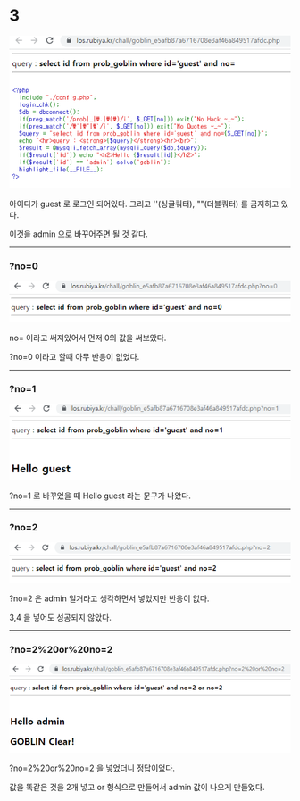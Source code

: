 # 3

![image-20220320210905905](https://raw.githubusercontent.com/sosouni14/image_server/main/image_rev/image-20220320210905905.png)

아이디가 guest 로 로그인 되어있다. 그리고 ''(싱글쿼터), ""(더블쿼터) 를 금지하고 있다.

이것을 admin 으로 바꾸어주면 될 것 같다. 

---

### ?no=0

![image-20220320211141738](https://raw.githubusercontent.com/sosouni14/image_server/main/image_rev/image-20220320211141738.png)

no= 이라고 써져있어서 먼저 0의 값을 써보았다.

?no=0 이라고 할때 아무 반응이 없었다.

---

### ?no=1

![image-20220320211254791](https://raw.githubusercontent.com/sosouni14/image_server/main/image_rev/image-20220320211254791.png)

?no=1 로 바꾸었을 때 Hello guest 라는 문구가 나왔다.

---

### ?no=2

![image-20220320211457137](https://raw.githubusercontent.com/sosouni14/image_server/main/image_rev/image-20220320211457137.png)

?no=2 은 admin 일거라고 생각하면서 넣었지만 반응이 없다.

3,4 을 넣어도 성공되지 않았다.

---

### ?no=2%20or%20no=2

![image-20220320211729902](https://raw.githubusercontent.com/sosouni14/image_server/main/image_rev/image-20220320211729902.png)

?no=2%20or%20no=2 을 넣었더니 정답이었다.

값을 똑같은 것을 2개 넣고 or 형식으로 만들어서 admin 값이 나오게 만들었다.